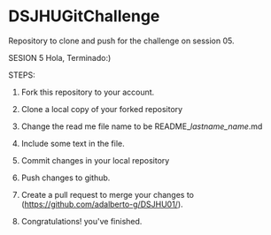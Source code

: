 # DSJHUGitChallenge
Repository to clone and push for the challenge on session 05. 

SESION 5 Hola, Terminado:)

STEPS:

1. Fork this repository to your account.

2. Clone a local copy of your forked repository

3. Change the read me file name to be README_*lastname_name*.md

4. Include some text in the file.

5. Commit changes in your local repository

6. Push changes to github.

7. Create a pull request to merge your changes to (https://github.com/adalberto-g/DSJHU01/).

8. Congratulations! you've finished.

